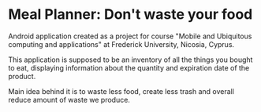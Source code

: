 # Meal Planner: Don't waste your food
Android application created as a project for course "Mobile and Ubiquitous computing and applications" at Frederick University,
Nicosia, Cyprus.

This application is supposed to be an inventory of all the things you bought to eat, displaying information about the quantity
and expiration date of the product.

Main idea behind it is to waste less food, create less trash and overall reduce amount of waste we produce.

